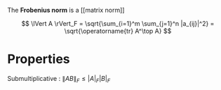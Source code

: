 The **Frobenius norm** is a [[matrix norm]]

$$
\lVert A \rVert_F = \sqrt{\sum_{i=1}^m \sum_{j=1}^n |a_{ij}|^2} = \sqrt{\operatorname{tr} A^\top A}
$$

# Properties

Submultiplicative
: $\|AB\|_F \leq |A|_F |B|_F$